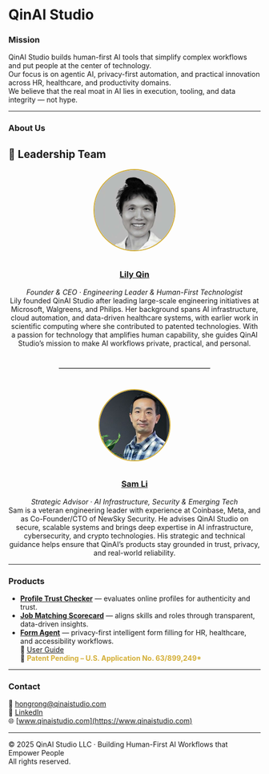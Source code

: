 # QinAI Studio

### **Mission**
QinAI Studio builds human-first AI tools that simplify complex workflows and put people at the center of technology.  
Our focus is on agentic AI, privacy-first automation, and practical innovation across HR, healthcare, and productivity domains.  
We believe that the real moat in AI lies in execution, tooling, and data integrity — not hype.

---

### **About Us**

## 👥 Leadership Team

<div align="center">

<!-- Lily Qin -->
  <img src="https://raw.githubusercontent.com/LilyQin19/qinaistudio.github.io/main/assets/LilyQin.jpg" 
       alt="Lily Qin" width="160" style="border-radius:50%;border:2px solid #d4af37;margin-bottom:10px;">
  
  <h3><a href="https://www.linkedin.com/in/lily-qin-2312382/">Lily Qin</a></h3>
  <em>Founder & CEO · Engineering Leader & Human-First Technologist</em>

  <p style="max-width:600px;margin:auto;">
  Lily founded QinAI Studio after leading large-scale engineering initiatives at Microsoft, Walgreens, and Philips.
  Her background spans AI infrastructure, cloud automation, and data-driven healthcare systems, with earlier work in scientific computing where she contributed to patented technologies. 
  With a passion for technology that amplifies human capability, she guides QinAI Studio’s mission to make AI workflows private, practical, and personal.
  </p>

  <hr style="width:60%;border:1px solid #e0e0e0;margin:40px 0;">

<!-- Sam Li -->
  <img src="https://raw.githubusercontent.com/LilyQin19/qinaistudio.github.io/main/assets/SamLi.jpg" 
       alt="Sam Li" width="140" style="border-radius:50%;border:2px solid #d4af37;margin-bottom:10px;">
  
  <h3><a href="https://www.linkedin.com/in/samsongli/">Sam Li</a></h3>
  <em>Strategic Advisor · AI Infrastructure, Security & Emerging Tech</em>

  <p style="max-width:600px;margin:auto;">
  Sam is a veteran engineering leader with experience at Coinbase, Meta, and as Co-Founder/CTO of NewSky Security.
  He advises QinAI Studio on secure, scalable systems and brings deep expertise in AI infrastructure, cybersecurity, and crypto technologies.
  His strategic and technical guidance helps ensure that QinAI’s products stay grounded in trust, privacy, and real-world reliability.
  </p>

</div>



---

### **Products**
- **[Profile Trust Checker](https://qinaistudio-profilechecker.streamlit.app/)** — evaluates online profiles for authenticity and trust.  
- **[Job Matching Scorecard](https://qinaistudio-jobmatch.streamlit.app/)** — aligns skills and roles through transparent, data-driven insights.  
- **[Form Agent](https://qinaistudio-formagent.streamlit.app/)** — privacy-first intelligent form filling for HR, healthcare, and accessibility workflows.  
  📘 [User Guide](https://github.com/LilyQin19/qinaistudio.github.io/blob/main/FormAgent_UserGuide.md)
  <br>
  🧾  <span style="color:#d4af37; font-weight:bold;">Patent Pending – U.S. Application No. 63/899,249*

---

### **Contact**
📧 [hongrong@qinaistudio.com](mailto:hongrong@qinaistudio.com)  
🔗 [LinkedIn](https://www.linkedin.com/in/lily-qin-2312382/)  
🌐 [www.qinaistudio.com](https://www.qinaistudio.com)

---

© 2025 QinAI Studio LLC · Building Human-First AI Workflows that Empower People  
All rights reserved.
